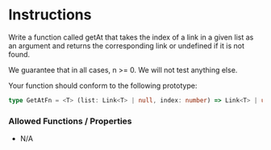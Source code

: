 # Instructions

Write a function called getAt that takes the index of a link in a given list as an argument and returns the
corresponding link or undefined if it is not found.

We guarantee that in all cases, n >= 0. We will not test anything else.

Your function should conform to the following prototype:

```typescript
type GetAtFn = <T> (list: Link<T> | null, index: number) => Link<T> | undefined
```

### Allowed Functions / Properties

- N/A
